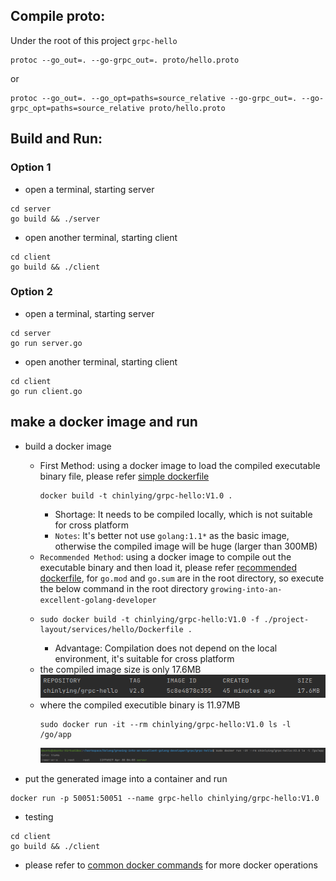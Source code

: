 ## Compile proto:
Under the root of this project `grpc-hello`
```shell
protoc --go_out=. --go-grpc_out=. proto/hello.proto
```
or
```shell
protoc --go_out=. --go_opt=paths=source_relative --go-grpc_out=. --go-grpc_opt=paths=source_relative proto/hello.proto
```

## Build and Run:

### Option 1
+ open a terminal, starting server
```shell
cd server
go build && ./server
```
+ open another terminal, starting client
```shell
cd client
go build && ./client
```

### Option 2
+ open a terminal, starting server
```shell
cd server
go run server.go
```
+ open another terminal, starting client
```shell
cd client
go run client.go
```

## make a docker image and run

+ build a docker image
  + First Method: using a docker image to load the compiled executable binary file, please refer [simple dockerfile](Dockerfile-not-recommended)
    ```shell
    docker build -t chinlying/grpc-hello:V1.0 .
    ```
    + Shortage: It needs to be compiled locally, which is not suitable for cross platform
    + `Notes`: It's better not use `golang:1.1*` as the basic image, otherwise the compiled image will be huge (larger than 300MB) 
  + `Recommended Method`: using a docker image to compile out the executable binary and then load it, please refer [recommended dockerfile](Dockerfile),
for `go.mod` and `go.sum` are in the root directory, so execute the below command in the root directory `growing-into-an-excellent-golang-developer`
  + 
    ```shell
    sudo docker build -t chinlying/grpc-hello:V1.0 -f ./project-layout/services/hello/Dockerfile .
    ```
    + Advantage: Compilation does not depend on the local environment, it's suitable for cross platform
  + the compiled image size is only 17.6MB <br>
    ![image size](../../../images/size%20of%20the%20built%20image.png)
  + where the compiled executible binary is 11.97MB
    ```shell
    sudo docker run -it --rm chinlying/grpc-hello:V1.0 ls -l /go/app
    ```
    ![binary size](../../../images/size%20of%20the%20compiled%20executible%20binary.png)

+ put the generated image into a container and run 
```shell
docker run -p 50051:50051 --name grpc-hello chinlying/grpc-hello:V1.0
```

+ testing
```shell
cd client
go build && ./client
```

+ please refer to [common docker commands](../../../docker/commands.md) for more docker operations